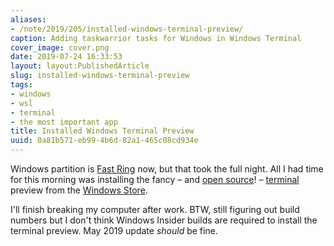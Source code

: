 ```yaml
---
aliases:
- /note/2019/205/installed-windows-terminal-preview/
caption: Adding taskwarrior tasks for Windows in Windows Terminal
cover_image: cover.png
date: 2019-07-24 16:33:53
layout: layout:PublishedArticle
slug: installed-windows-terminal-preview
tags:
- windows
- wsl
- terminal
- the most important app
title: Installed Windows Terminal Preview
uuid: 0a81b571-eb99-4b6d-82a1-465c08cd934e
---
```


Windows partition is [Fast Ring][] now, but that took the full night. All
I had time for this morning was installing the fancy – and [open source][]! –
[terminal][] preview from the [Windows Store][].

[Fast Ring]: https://insider.windows.com/en-us/how-to-overview/
[open source]: https://github.com/microsoft/terminal/blob/master/LICENSE
[terminal]: https://devblogs.microsoft.com/commandline/windows-terminal-microsoft-store-preview-release/
[Windows Store]: https://www.microsoft.com/en-us/p/windows-terminal-preview/9n0dx20hk701?activetab=pivot:overviewtab

I'll finish breaking my computer after work. BTW, still figuring out build
numbers but I don't think Windows Insider builds are required to install the
terminal preview. May 2019 update *should* be fine.